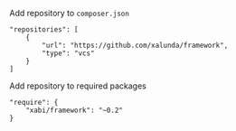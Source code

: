 
Add repository to `composer.json`
```
"repositories": [
	{
		"url": "https://github.com/xalunda/framework",
		"type": "vcs"
	}
]
```

Add repository to required packages
```
"require": {
	"xabi/framework": "~0.2"
}
```
